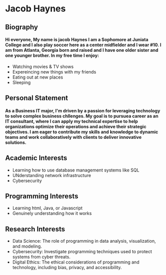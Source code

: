 # Jacob Haynes
## Biography
#### Hi everyone, My name is jacob Haynes I am a Sophomore at Juniata College and I also play soccer here as a center midfielder and I wear #10. I am from Atlanta, Georgia born and raised and I have one older sister and one younger brother. In my free time I enjoy:
* Watching movies & TV shows
* Expereincing new things with my friends
* Eating out at new places
* Sleeping
## Personal Statement
#### As a Business IT major, I'm driven by a passion for leveraging technology to solve complex business chllenges. My goal is to pursuea career as an IT consultant, where I can apply my technical expertise to help organizations optimize their operations and achieve their strategic objectives. I am eager to contribute my skills and knowledge to dynamic teams and work collaboratively with clients to deliver innovative solutions.
## Academic Interests
* Learning how to use database management systems like SQL
* UNderstanding network infrastructure
* Cybersecurity
## Programming Interests
* Learning html, Java, or Javascript
* Genuinely understanding how it works
## Research Interests
* Data Science: The role of programming in data analysis, visualization, and modeling.
* Cybersecurity: Investigate programming techniques used to protect systems from cyber threats.
* Digital Ethics: The ethical considerations of programming and technology, including bias, privacy, and accessibility.
